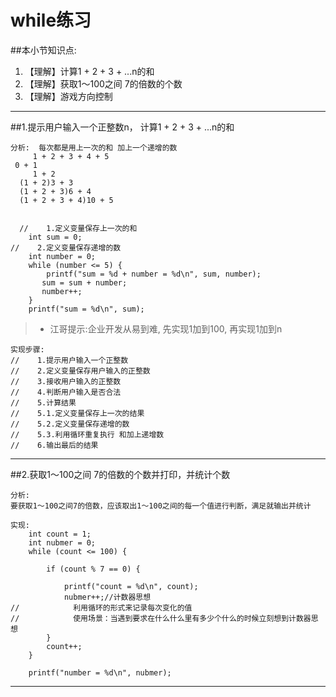 # while练习
##本小节知识点:
1. 【理解】计算1 + 2 + 3 + ...n的和
2. 【理解】获取1～100之间 7的倍数的个数
3. 【理解】游戏方向控制
---

##1.提示用户输入一个正整数n， 计算1 + 2 + 3 + ...n的和
```
分析:  每次都是用上一次的和 加上一个递增的数
     1 + 2 + 3 + 4 + 5
 0 + 1
     1 + 2
  (1 + 2)3 + 3
  (1 + 2 + 3)6 + 4
  (1 + 2 + 3 + 4)10 + 5


  //    1.定义变量保存上一次的和
    int sum = 0;
//    2.定义变量保存递增的数
    int number = 0;
    while (number <= 5) {
        printf("sum = %d + number = %d\n", sum, number);
       sum = sum + number;
       number++;
    }
    printf("sum = %d\n", sum);
```
> + 江哥提示:企业开发从易到难, 先实现1加到100, 再实现1加到n

```
实现步骤:
//    1.提示用户输入一个正整数
//    2.定义变量保存用户输入的正整数
//    3.接收用户输入的正整数
//    4.判断用户输入是否合法
//    5.计算结果
//    5.1.定义变量保存上一次的结果
//    5.2.定义变量保存递增的数
//    5.3.利用循环重复执行 和加上递增数
//    6.输出最后的结果
```
---


##2.获取1～100之间 7的倍数的个数并打印，并统计个数
```
分析:
要获取1～100之间7的倍数，应该取出1～100之间的每一个值进行判断，满足就输出并统计
```

```
实现:
    int count = 1;
    int nubmer = 0;
    while (count <= 100) {

        if (count % 7 == 0) {

            printf("count = %d\n", count);
            nubmer++;//计数器思想
//            利用循环的形式来记录每次变化的值
//            使用场景：当遇到要求在什么什么里有多少个什么的时候立刻想到计数器思想
        }
        count++;
    }

    printf("number = %d\n", nubmer);
```
---
